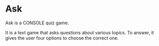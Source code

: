 # Ask
Ask is a CONSOLE quiz game.

It is a text game that asks questions about various topics.
To answer, it gives the user four options to choose the correct
one.
